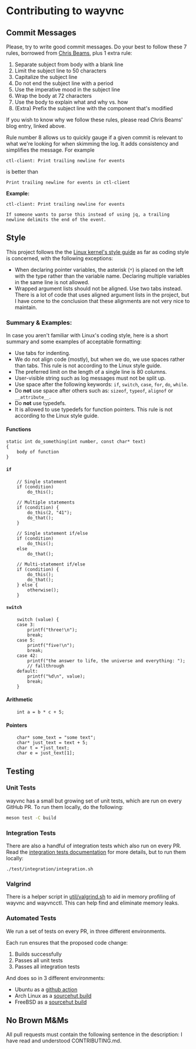# Contributing to wayvnc

## Commit Messages

Please, try to write good commit messages. Do your best to follow these 7 rules,
borrowed from [Chris Beams](https://chris.beams.io/posts/git-commit/), plus 1
extra rule:

 1. Separate subject from body with a blank line
 2. Limit the subject line to 50 characters
 3. Capitalize the subject line
 4. Do not end the subject line with a period
 5. Use the imperative mood in the subject line
 6. Wrap the body at 72 characters
 7. Use the body to explain what and why vs. how
 8. (Extra) Prefix the subject line with the component that's modified

If you wish to know why we follow these rules, please read Chris Beams' blog
entry, linked above.

Rule number 8 allows us to quickly gauge if a given commit is relevant to what
we're looking for when skimming the log. It adds consistency and simplifies the
message. For example
```
ctl-client: Print trailing newline for events
```
is better than
```
Print trailing newline for events in ctl-client
```

**Example:**

```
ctl-client: Print trailing newline for events

If someone wants to parse this instead of using jq, a trailing
newline delimits the end of the event.
```

## Style

This project follows the the
[Linux kernel's style guide](https://www.kernel.org/doc/html/latest/process/coding-style.html#codingstyle)
as far as coding style is concerned, with the following exceptions:

 * When declaring pointer variables, the asterisk (`*`) is placed on the left
   with the type rather than the variable name. Declaring multiple variables in
   the same line is not allowed.
 * Wrapped argument lists should not be aligned. Use two tabs instead. There is
   a lot of code that uses aligned argument lists in the project, but I have
   come to the conclusion that these alignments are not very nice to maintain.

### Summary & Examples:

In case you aren't familiar with Linux's coding style, here is a short summary
and some examples of acceptable formatting:

 * Use tabs for indenting.
 * We do not align code (mostly), but when we do, we use spaces rather than
   tabs. This rule is not according to the Linux style guide.
 * The preferred limit on the length of a single line is 80 columns.
 * User-visible string such as log messages must not be split up.
 * Use space after the following keywords: `if`, `switch`, `case`, `for`, `do`,
   `while`.
 * Do **not** use space after others such as: `sizeof`, `typeof`, `alignof`
   or `__attribute__`.
 * Do **not** use typedefs.
 * It is allowed to use typedefs for function pointers. This rule is not
   according to the Linux style guide.

#### Functions

```
static int do_something(int number, const char* text)
{
	body of function
}
```

#### `if`

```
	// Single statement
	if (condition)
		do_this();

	// Multiple statements
	if (condition) {
		do_this(2, "41");
		do_that();
	}

	// Single statement if/else
	if (condition)
		do_this();
	else
		do_that();

	// Multi-statement if/else
	if (condition) {
		do_this();
		do_that();
	} else {
		otherwise();
	}
```

#### `switch`

```
	switch (value) {
	case 3:
		printf("three!\n");
		break;
	case 5:
		printf("five!\n");
		break;
	case 42:
		printf("the answer to life, the universe and everything: ");
		// fallthrough
	default:
		printf("%d\n", value);
		break;
	}
```

#### Arithmetic

```
	int a = b * c + 5;
```

#### Pointers

```
	char* some_text = "some text";
	char* just_text = text + 5;
	char t = *just_text;
	char e = just_text[1];
```

## Testing

### Unit Tests

wayvnc has a small but growing set of unit tests, which are run on every GitHub
PR. To run them locally, do the following:
```bash
meson test -C build
```

### Integration Tests

There are also a handful of integration tests which also run on every PR.  Read
the [integration tests documentation](test/integration/README.md) for more
details, but to run them locally:
```
./test/integration/integration.sh
```

### Valgrind

There is a helper script in [util/valgrind.sh](util/valgrind.sh) to aid in
memory profiling of wayvnc and wayvncctl. This can help find and eliminate
memory leaks.

### Automated Tests

We run a set of tests on every PR, in three different environments.

Each run ensures that the proposed code change:
1. Builds successfully
2. Passes all unit tests
3. Passes all integration tests

And does so in 3 different environments:
- Ubuntu as a [github action](.github/workflows/build.yml)
- Arch Linux as a [sourcehut build](.builds/archlinux.yml)
- FreeBSD as a [sourcehut build](.builds/freebsd.yaml)

## No Brown M&Ms

All pull requests must contain the following sentence in the description:
I have read and understood CONTRIBUTING.md.
